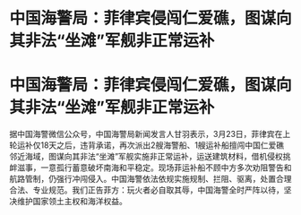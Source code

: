 # 中国海警局：菲律宾侵闯仁爱礁，图谋向其非法“坐滩”军舰非正常运补

# 中国海警局：菲律宾侵闯仁爱礁，图谋向其非法“坐滩”军舰非正常运补

据中国海警微信公众号，中国海警局新闻发言人甘羽表示，3月23日，菲律宾在上轮运补仅18天之后，违背承诺，再次派出2艘海警船、1艘运补船擅闯中国仁爱礁邻近海域，图谋向其非法“坐滩”军舰实施非正常运补，运送建筑材料，借机侵权挑衅滋事，一意孤行蓄意破坏南海和平稳定。现场菲运补船不顾中方多次劝阻警告和航路管制，仍强行冲闯侵入。中国海警依法依规实施规制、拦阻、驱离，处置合理合法、专业规范。我们正告菲方：玩火者必自取其辱，中国海警全时严阵以待，坚决维护国家领土主权和海洋权益。

